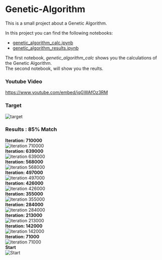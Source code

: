 # Genetic-Algorithm  
This is a small project about a Genetic Algorithm.  
  
In this  project you can find the following notebooks:    
 - [genetic_algorithm_calc.ipynb](https://github.com/verbeemen/Genetic-Algorithm/blob/main/genetic_algorithm_calc.ipynb)  
 - [genetic_algorithm_results.ipynb](https://github.com/verbeemen/Genetic-Algorithm/blob/main/genetic_algorithm_results.ipynb)   
   
 The first notebook, *genetic_algorithm_calc* shows you the calculations of the Genetic Algorithm.  
 The second notebook, will show you the reults.  
   
   
### Youtube Video
https://www.youtube.com/embed/jqGWAfOz3RM


### Target

![target](https://github.com/verbeemen/Genetic-Algorithm/blob/main/results/target.png?raw=true)

### Results : 85% Match
**Iteration: 710000**  
![iteration 710000](https://github.com/verbeemen/Genetic-Algorithm/blob/main/results/710000.png?raw=true)  
**Iteration: 639000**  
![iteration 639000](https://github.com/verbeemen/Genetic-Algorithm/blob/main/results/639000.png?raw=true)  
**Iteration: 568000**  
![iteration 568000](https://github.com/verbeemen/Genetic-Algorithm/blob/main/results/568000.png?raw=true)  
**Iteration: 497000**  
![iteration 497000](https://github.com/verbeemen/Genetic-Algorithm/blob/main/results/497000.png?raw=true)  
**Iteration: 426000**  
![iteration 426000](https://github.com/verbeemen/Genetic-Algorithm/blob/main/results/426000.png?raw=true)  
**Iteration: 355000**  
![iteration 355000](https://github.com/verbeemen/Genetic-Algorithm/blob/main/results/355000.png?raw=true)  
**Iteration: 284000**  
![iteration 284000](https://github.com/verbeemen/Genetic-Algorithm/blob/main/results/284000.png?raw=true)  
**Iteration: 213000**  
![iteration 213000](https://github.com/verbeemen/Genetic-Algorithm/blob/main/results/213000.png?raw=true)  
**Iteration: 142000**  
![iteration 142000](https://github.com/verbeemen/Genetic-Algorithm/blob/main/results/142000.png?raw=true)  
**Iteration: 71000**  
![iteration 71000](https://github.com/verbeemen/Genetic-Algorithm/blob/main/results/71000.png?raw=true)  
**Start**  
![Start](https://github.com/verbeemen/Genetic-Algorithm/blob/main/results/0.png?raw=true)  

